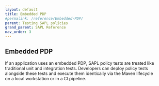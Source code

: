 ```yaml
---
layout: default
title: Embedded PDP
#permalink: /reference/Embedded-PDP/
parent: Testing SAPL policies
grand_parent: SAPL Reference
nav_order: 3
---
```


## Embedded PDP

If an application uses an embedded PDP, SAPL policy tests are treated like traditional unit and integration tests. Developers can deploy policy tests alongside these tests and execute them identically via the Maven lifecycle on a local workstation or in a CI pipeline.